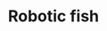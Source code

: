 ---
layout: page
title: Robotic fish
description: with background image
img: assets/img/12.jpg
importance: 1
category: robotics
related_publications: false
redirect: https://www.youtube.com/watch?v=Ezket3g-n5Y
---